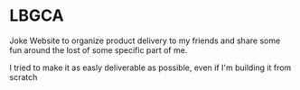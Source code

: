 # LBGCA

Joke Website to organize product delivery to my friends and share some fun around the lost of some specific part of me. 

I tried to make it as easly deliverable as possible, even if I'm building it from scratch
